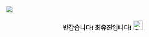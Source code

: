 <img src="https://capsule-render.vercel.app/api?type=waving&color=auto&height=150&section=header&text=Yujin's%20GitHub&fontSize=42" />

<div align=center>
<h3>반갑습니다! 최유진입니다! <img src="https://raw.githubusercontent.com/Tarikul-Islam-Anik/Animated-Fluent-Emojis/master/Emojis/Smilies/Grinning%20Squinting%20Face.png" alt="Grinning Squinting Face" width="25" height="25" />
</h3>
